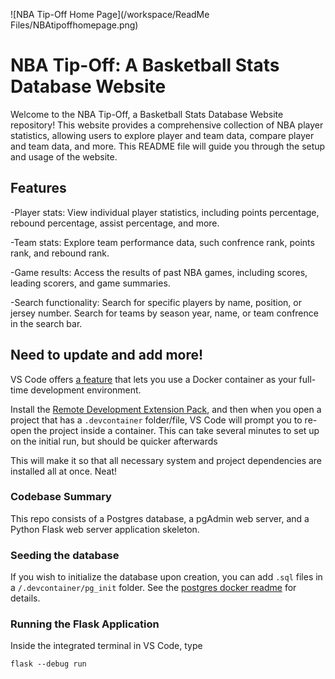 ![NBA Tip-Off Home Page](/workspace/ReadMe Files/NBAtipoffhomepage.png)

# NBA Tip-Off: A Basketball Stats Database Website

Welcome to the NBA Tip-Off, a Basketball Stats Database Website repository! This website provides a comprehensive collection of NBA player statistics, allowing users to explore player and team data, compare player and team data, and more. This README file will guide you through the setup and usage of the website.

## Features

-Player stats: View individual player statistics, including points percentage, rebound percentage, assist percentage, and more.

-Team stats: Explore team performance data, such confrence rank, points rank, and rebound rank.

-Game results: Access the results of past NBA games, including scores, leading scorers, and game summaries.

-Search functionality: Search for specific players by name, position, or jersey number. Search for teams by season year, name, or team confrence in the search bar.

## Need to update and add more!
VS Code offers [a feature](https://code.visualstudio.com/docs/remote/containers) that lets you use a Docker container as your full-time development environment.

Install the [Remote Development Extension Pack](https://marketplace.visualstudio.com/items?itemName=ms-vscode-remote.vscode-remote-extensionpack), and then when you open a project that has a `.devcontainer` folder/file, VS Code will prompt you to re-open the project inside a container. This can take several minutes to set up on the initial run, but should be quicker afterwards

This will make it so that all necessary system and project dependencies are installed all at once. Neat!

### Codebase Summary

This repo consists of a Postgres database, a pgAdmin web server, and a Python Flask web server application skeleton.

### Seeding the database

If you wish to initialize the database upon creation, you can add `.sql` files in a `/.devcontainer/pg_init` folder. See the [postgres docker readme](https://github.com/docker-library/docs/blob/master/postgres/README.md#initialization-scripts) for details.

### Running the Flask Application

Inside the integrated terminal in VS Code, type

```
flask --debug run
```
